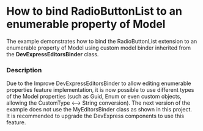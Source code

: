 # How to bind RadioButtonList to an enumerable property of Model


<p>The example demonstrates how to bind the RadioButtonList extension to an enumerable property of Model using custom model binder inherited from the <strong>DevExpressEditorsBinder</strong> class.</p>


<h3>Description</h3>

<p>Due to the <a data-ticket="S36682">Improve DevExpressEditorsBinder to allow editing enumerable properties </a> feature implementation, it is now possible to use different types of the Model properties (such as Guid, Enum or even custom objects, allowing the CustomType &lt;--&gt; String conversion). The next version of the example does not use the MyEditorsBinder class as shown in this project.<br /> It is recommended to upgrade the DevExpress components to use this feature.</p>

<br/>


